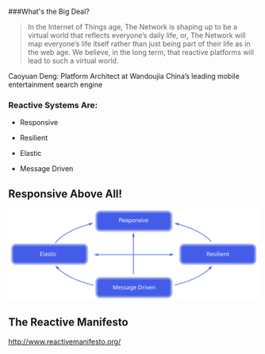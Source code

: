 ###What's the Big Deal?

>In the Internet of Things age, The Network is shaping up to be a virtual world that reflects everyone’s daily life, or, The Network will map everyone’s life itself rather than just being part of their life as in the web age. We believe, in the long term, that reactive platforms will lead to such a virtual world.

Caoyuan Deng: Platform Architect at Wandoujia
China’s leading mobile entertainment search engine


### Reactive Systems Are:

  * Responsive

  * Resilient

  * Elastic

  * Message Driven


## Responsive Above All!

![Image of Reactive Systems](images/reactive-traits.svg)


## The Reactive Manifesto

http://www.reactivemanifesto.org/

